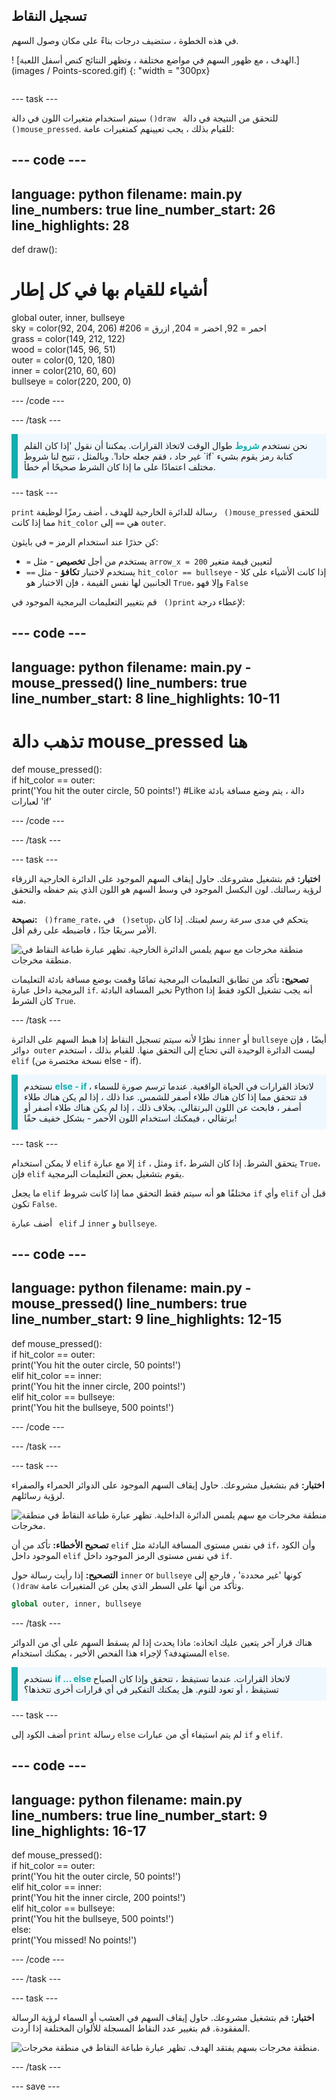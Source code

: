 ## تسجيل النقاط

<div style="display: flex; flex-wrap: wrap">
<div style="flex-basis: 200px; flex-grow: 1; margin-right: 15px;">
في هذه الخطوة ، ستضيف درجات بناءً على مكان وصول السهم.
</div>
<div>

! [الهدف ، مع ظهور السهم في مواضع مختلفة ، وتظهر النتائج كنص أسفل اللعبة.] (images / Points-scored.gif) {: "width = "300px}

</div>
</div>

--- task ---

سيتم استخدام متغيرات اللون في دالة `()draw ` للتحقق من النتيجة في دالة ` ()mouse_pressed`. للقيام بذلك ، يجب تعيينهم كمتغيرات عامة:

--- code ---
---
language: python filename: main.py line_numbers: true line_number_start: 26
line_highlights: 28
---

def draw():
# أشياء للقيام بها في كل إطار
  global outer, inner, bullseye    
sky = color(92, 204, 206) #احمر = 92, اخضر = 204, ازرق = 206    
grass = color(149, 212, 122)    
wood = color(145, 96, 51)    
outer = color(0, 120, 180)    
inner = color(210, 60, 60)   
bullseye = color(220, 200, 0)

--- /code ---

--- /task ---

<p style="border-left: solid; border-width:10px; border-color: #0faeb0; background-color: aliceblue; padding: 10px;">
نحن نستخدم <span style="color: #0faeb0; font-weight: bold;"> شروط</span> طوال الوقت لاتخاذ القرارات. يمكننا أن نقول 'إذا كان القلم غير حاد ، فقم جعله حادا'. وبالمثل ، تتيح لنا شروط `if` كتابة رمز يقوم بشيء مختلف اعتمادًا على ما إذا كان الشرط صحيحًا أم خطأ.
</p>

--- task ---

`print` رسالة للدائرة الخارجية للهدف ، أضف رمزًا لوظيفة ` ()mouse_pressed` للتحقق مما إذا كانت `hit_color` هي `==` إلى `outer`.

كن حذرًا عند استخدام الرمز `=` في بايثون:
 + `=` يستخدم من أجل **تخصيص** - مثل `arrow_x = 200` لتعيين قيمة متغير
 + `==` يستخدم لاختبار **تكافؤ** - مثل `hit_color == bullseye` - إذا كانت الأشياء على كلا الجانبين لها نفس القيمة ، فإن الاختبار هو `True`، وإلا فهو `False`

قم بتغيير التعليمات البرمجية الموجود في ` ()print` لإعطاء درجة:

--- code ---
---
language: python filename: main.py - mouse_pressed() line_numbers: true line_number_start: 8
line_highlights: 10-11
---

# تذهب دالة mouse_pressed هنا
def mouse_pressed():     
if hit_color == outer:      
print('You hit the outer circle, 50 points!') #Like دالة ، يتم وضع مسافة بادئة لعبارات 'if'

--- /code ---

--- /task ---

--- task ---

**اختبار:** قم بتشغيل مشروعك. حاول إيقاف السهم الموجود على الدائرة الخارجية الزرقاء لرؤية رسالتك. لون البكسل الموجود في وسط السهم هو اللون الذي يتم حفظه والتحقق منه.

**نصيحة:** ` ()frame_rate`، في ` ()setup`، يتحكم في مدى سرعة رسم لعبتك. إذا كان الأمر سريعًا جدًا ، فاضبطه على رقم أقل.

![منطقة مخرجات مع سهم يلمس الدائرة الخارجية. تظهر عبارة طباعة النقاط في منطقة مخرجات.](images/blue-points.png)

**تصحيح:** تأكد من تطابق التعليمات البرمجية تمامًا وقمت بوضع مسافة بادئة التعليمات البرمجية داخل عبارة `if`. تخبر المسافة البادئة Python أنه يجب تشغيل الكود فقط إذا كان الشرط `True`.

--- /task ---

نظرًا لأنه سيتم تسجيل النقاط إذا هبط السهم على الدائرة `inner` أو `bullseye` أيضًا ، فإن دوائر` outer` ليست الدائرة الوحيدة التي تحتاج إلى التحقق منها. للقيام بذلك ، استخدم `elif` (نسخة مختصرة من else - if).

<p style="border-left: solid; border-width:10px; border-color: #0faeb0; background-color: aliceblue; padding: 10px;">
نستخدم <span style="color: #0faeb0; font-weight: bold;"> else - if </span> لاتخاذ القرارات في الحياة الواقعية. عندما ترسم صورة للسماء ، قد تتحقق مما إذا كان هناك طلاء أصفر للشمس. عدا ذلك ، إذا لم يكن هناك طلاء أصفر ، فابحث عن اللون البرتقالي. بخلاف ذلك ، إذا لم يكن هناك طلاء أصفر أو برتقالي ، فيمكنك استخدام اللون الأحمر - بشكل خفيف حقًا!
</p>

--- task ---

لا يمكن استخدام `elif` إلا مع عبارة `if` ، ومثل `if`، يتحقق الشرط. إذا كان الشرط `True`، فإن `elif` يقوم بتشغيل بعض التعليمات البرمجية.

ما يجعل `elif` مختلفًا هو أنه سيتم فقط التحقق مما إذا كانت شروط `if` وأي `elif` قبل أن تكون `False`.

أضف عبارة ` elif` لـ `inner` و `bullseye`.

--- code ---
---
language: python filename: main.py - mouse_pressed() line_numbers: true line_number_start: 9
line_highlights: 12-15
---

def mouse_pressed():    
if hit_color == outer:    
print('You hit the outer circle, 50 points!')    
elif hit_color == inner:    
print('You hit the inner circle, 200 points!')   
elif hit_color == bullseye:    
print('You hit the bullseye, 500 points!')

--- /code ---

--- /task ---

--- task ---

**اختبار:** قم بتشغيل مشروعك. حاول إيقاف السهم الموجود على الدوائر الحمراء والصفراء لرؤية رسائلهم.

![منطقة مخرجات مع سهم يلمس الدائرة الداخلية. تظهر عبارة طباعة النقاط في منطقة مخرجات.](images/yellow-points.png)

**تصحيح الأخطاء:** تأكد من أن `elif` في نفس مستوى المسافة البادئة مثل `if`، وأن الكود الموجود داخل `elif` في نفس مستوى الرمز الموجود داخل `if`.

**التصحيح:** إذا رأيت رسالة حول `inner` or `bullseye` كونها 'غير محددة' ، فارجع إلى ` ()draw` وتأكد من أنها على السطر الذي يعلن عن المتغيرات عامة.

```python
global outer, inner, bullseye
```

--- /task ---

هناك قرار آخر يتعين عليك اتخاذه: ماذا يحدث إذا لم يسقط السهم على أي من الدوائر المستهدفة؟ لإجراء هذا الفحص الأخير ، يمكنك استخدام `else`.

<p style="border-left: solid; border-width:10px; border-color: #0faeb0; background-color: aliceblue; padding: 10px;">
نستخدم  <span style="color: #0faeb0; font-weight: bold;"> if … else </span> لاتخاذ القرارات. عندما تستيقظ ، تتحقق وإذا كان الصباح تستيقظ ، أو تعود للنوم. هل يمكنك التفكير في أي قرارات أخرى تتخذها؟ 
</p>

--- task ---

أضف الكود إلى `print` رسالة `else` لم يتم استيفاء أي من عبارات `if` و `elif`.

--- code ---
---
language: python filename: main.py line_numbers: true line_number_start: 9
line_highlights: 16-17
---

def mouse_pressed():    
if hit_color == outer:   
print('You hit the outer circle, 50 points!')   
elif hit_color == inner:   
print('You hit the inner circle, 200 points!')   
elif hit_color == bullseye:    
print('You hit the bullseye, 500 points!')   
else:   
print('You missed! No points!')

--- /code ---

--- /task ---

--- task ---

**اختبار:** قم بتشغيل مشروعك. حاول إيقاف السهم في العشب أو السماء لرؤية الرسالة المفقودة. قم بتغيير عدد النقاط المسجلة للألوان المختلفة إذا أردت.

![منطقة مخرجات بسهم يفتقد الهدف. تظهر عبارة طباعة النقاط في منطقة مخرجات.](images/missed-points.png)

--- /task ---

--- save ---

